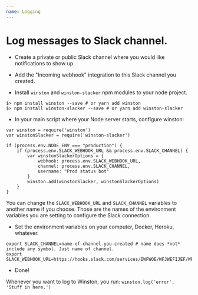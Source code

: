 ```yaml
---
name: Logging
---
```


# Log messages to Slack channel.

* Create a private or public Slack channel where you would like notifications to show up.

* Add the "Incoming webhook" integration to this Slack channel you created.

* Install `winston` and `winston-slacker` npm modules to your node project.

```
$> npm install winston --save # or yarn add winston
$> npm install winston-slacker --save # or yarn add winston-slacker
```

* In your main script where your Node server starts, configure winston:

```
var winston = require('winston')
var winstonSlacker = require('winston-slacker')

if (process.env.NODE_ENV === "production") {
    if (process.env.SLACK_WEBHOOK_URL && process.env.SLACK_CHANNEL) {
        var winstonSlackerOptions = {
            webhook: process.env.SLACK_WEBHOOK_URL,
            channel: process.env.SLACK_CHANNEL,
            username: "Prod status bot"
        }
        winston.add(winstonSlacker, winstonSlackerOptions)
    }
}
```

You can change the `SLACK_WEBHOOK_URL` and `SLACK_CHANNEL` variables to another name if you choose. Those are the names of the environment variables you are setting to configure the Slack connection.

* Set the environment variables on your computer, Docker, Heroku, whatever.

```
export SLACK_CHANNEL=name-of-channel-you-created # name does *not* include any symbol. Just name of channel.
export SLACK_WEBHOOK_URL=https://hooks.slack.com/services/IWFWOE/WFJWEFIJEF/WFJEIFJEIFEIFEJFIE
```

* Done!

Whenever you want to log to Winston, you run: `winston.log('error', 'Stuff in here.')`
